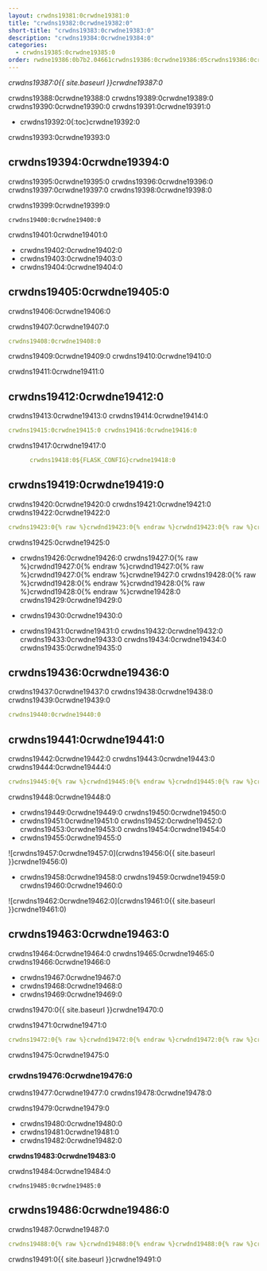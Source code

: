 ```yaml
---
layout: crwdns19381:0crwdne19381:0
title: "crwdns19382:0crwdne19382:0"
short-title: "crwdns19383:0crwdne19383:0"
description: "crwdns19384:0crwdne19384:0"
categories:
  - crwdns19385:0crwdne19385:0
order: rwdne19386:0b7b2.04661crwdns19386:0crwdne19386:05crwdns19386:0crwdne19386:0crwdns19386:0crwdne19386:0
---
```

*crwdns19387:0{{ site.baseurl }}crwdne19387:0*

crwdns19388:0crwdne19388:0 crwdns19389:0crwdne19389:0 crwdns19390:0crwdne19390:0 crwdns19391:0crwdne19391:0

- crwdns19392:0{:toc}crwdne19392:0

crwdns19393:0crwdne19393:0

## crwdns19394:0crwdne19394:0

crwdns19395:0crwdne19395:0 crwdns19396:0crwdne19396:0 crwdns19397:0crwdne19397:0 crwdns19398:0crwdne19398:0

crwdns19399:0crwdne19399:0

    crwdns19400:0crwdne19400:0
    

crwdns19401:0crwdne19401:0

- crwdns19402:0crwdne19402:0
- crwdns19403:0crwdne19403:0 
- crwdns19404:0crwdne19404:0

## crwdns19405:0crwdne19405:0

crwdns19406:0crwdne19406:0

crwdns19407:0crwdne19407:0

```yaml
crwdns19408:0crwdne19408:0
```

crwdns19409:0crwdne19409:0 crwdns19410:0crwdne19410:0

crwdns19411:0crwdne19411:0

## crwdns19412:0crwdne19412:0

crwdns19413:0crwdne19413:0 crwdns19414:0crwdne19414:0

```yaml
crwdns19415:0crwdne19415:0 crwdns19416:0crwdne19416:0
```

crwdns19417:0crwdne19417:0

```yaml
      crwdns19418:0${FLASK_CONFIG}crwdne19418:0
```

## crwdns19419:0crwdne19419:0

crwdns19420:0crwdne19420:0 crwdns19421:0crwdne19421:0 crwdns19422:0crwdne19422:0

```yaml
crwdns19423:0{% raw %}crwdnd19423:0{% endraw %}crwdnd19423:0{% raw %}crwdnd19423:0{% endraw %}crwdnd19423:0{% raw %}crwdnd19423:0{% endraw %}crwdnd19423:0{% raw %}crwdnd19423:0{% endraw %}crwdne19423:0 crwdns19424:0{% raw %}crwdnd19424:0{% endraw %}crwdnd19424:0{% raw %}crwdnd19424:0{% endraw %}crwdnd19424:0{% raw %}crwdnd19424:0{% endraw %}crwdnd19424:0{% raw %}crwdnd19424:0{% endraw %}crwdne19424:0
```

crwdns19425:0crwdne19425:0

- crwdns19426:0crwdne19426:0 crwdns19427:0{% raw %}crwdnd19427:0{% endraw %}crwdnd19427:0{% raw %}crwdnd19427:0{% endraw %}crwdne19427:0 crwdns19428:0{% raw %}crwdnd19428:0{% endraw %}crwdnd19428:0{% raw %}crwdnd19428:0{% endraw %}crwdne19428:0 crwdns19429:0crwdne19429:0

- crwdns19430:0crwdne19430:0

- crwdns19431:0crwdne19431:0 crwdns19432:0crwdne19432:0 crwdns19433:0crwdne19433:0 crwdns19434:0crwdne19434:0 crwdns19435:0crwdne19435:0

## crwdns19436:0crwdne19436:0

crwdns19437:0crwdne19437:0 crwdns19438:0crwdne19438:0 crwdns19439:0crwdne19439:0

```yaml
crwdns19440:0crwdne19440:0
```

## crwdns19441:0crwdne19441:0

crwdns19442:0crwdne19442:0 crwdns19443:0crwdne19443:0 crwdns19444:0crwdne19444:0

```yaml
crwdns19445:0{% raw %}crwdnd19445:0{% endraw %}crwdnd19445:0{% raw %}crwdnd19445:0{% endraw %}crwdnd19445:0{% raw %}crwdnd19445:0{% endraw %}crwdnd19445:0{% raw %}crwdnd19445:0{% endraw %}crwdne19445:0 crwdns19446:0{% raw %}crwdnd19446:0{% endraw %}crwdnd19446:0{% raw %}crwdnd19446:0{% endraw %}crwdnd19446:0{% raw %}crwdnd19446:0{% endraw %}crwdnd19446:0{% raw %}crwdnd19446:0{% endraw %}crwdne19446:0 crwdns19447:0crwdne19447:0
```

crwdns19448:0crwdne19448:0

- crwdns19449:0crwdne19449:0 crwdns19450:0crwdne19450:0 
- crwdns19451:0crwdne19451:0 crwdns19452:0crwdne19452:0 crwdns19453:0crwdne19453:0 crwdns19454:0crwdne19454:0
- crwdns19455:0crwdne19455:0

![crwdns19457:0crwdne19457:0](crwdns19456:0{{ site.baseurl }}crwdne19456:0)

- crwdns19458:0crwdne19458:0 crwdns19459:0crwdne19459:0 crwdns19460:0crwdne19460:0

![crwdns19462:0crwdne19462:0](crwdns19461:0{{ site.baseurl }}crwdne19461:0)

## crwdns19463:0crwdne19463:0

crwdns19464:0crwdne19464:0 crwdns19465:0crwdne19465:0 crwdns19466:0crwdne19466:0

- crwdns19467:0crwdne19467:0
- crwdns19468:0crwdne19468:0
- crwdns19469:0crwdne19469:0

crwdns19470:0{{ site.baseurl }}crwdne19470:0

crwdns19471:0crwdne19471:0

```yaml
crwdns19472:0{% raw %}crwdnd19472:0{% endraw %}crwdnd19472:0{% raw %}crwdnd19472:0{% endraw %}crwdnd19472:0{% raw %}crwdnd19472:0{% endraw %}crwdnd19472:0{% raw %}crwdnd19472:0{% endraw %}crwdne19472:0 crwdns19473:0{% raw %}crwdnd19473:0{% endraw %}crwdnd19473:0{% raw %}crwdnd19473:0{% endraw %}crwdnd19473:0{% raw %}crwdnd19473:0{% endraw %}crwdnd19473:0{% raw %}crwdnd19473:0{% endraw %}crwdne19473:0 crwdns19474:0$HEROKU_API_KEYcrwdnd19474:0$HEROKU_APP_NAMEcrwdne19474:0
```

crwdns19475:0crwdne19475:0

### crwdns19476:0crwdne19476:0

crwdns19477:0crwdne19477:0 crwdns19478:0crwdne19478:0

crwdns19479:0crwdne19479:0

- crwdns19480:0crwdne19480:0
- crwdns19481:0crwdne19481:0
- crwdns19482:0crwdne19482:0

**crwdns19483:0crwdne19483:0**

crwdns19484:0crwdne19484:0

    crwdns19485:0crwdne19485:0
    

## crwdns19486:0crwdne19486:0

crwdns19487:0crwdne19487:0

```yaml
crwdns19488:0{% raw %}crwdnd19488:0{% endraw %}crwdnd19488:0{% raw %}crwdnd19488:0{% endraw %}crwdnd19488:0{% raw %}crwdnd19488:0{% endraw %}crwdnd19488:0{% raw %}crwdnd19488:0{% endraw %}crwdne19488:0 crwdns19489:0{% raw %}crwdnd19489:0{% endraw %}crwdnd19489:0{% raw %}crwdnd19489:0{% endraw %}crwdnd19489:0{% raw %}crwdnd19489:0{% endraw %}crwdnd19489:0{% raw %}crwdnd19489:0{% endraw %}crwdne19489:0 crwdns19490:0$HEROKU_API_KEYcrwdnd19490:0$HEROKU_APP_NAMEcrwdne19490:0
```

crwdns19491:0{{ site.baseurl }}crwdne19491:0